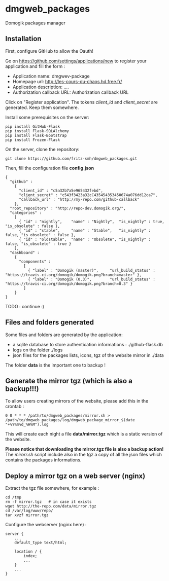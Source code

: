 dmgweb_packages
===============

Domogik packages manager


Installation
------------

First, configure GitHub to allow the Oauth!

Go on https://github.com/settings/applications/new to register your application and fill the form :

* Application name: dmgwev-package
* Homepage url: http://les-cours-du-chaos.hd.free.fr/
* Application description: ....
* Authorization callback URL: Authorization callback URL

Click on "Register application". The tokens *client_id* and *client_secret* are generated. Keep them somewhere.


Install some prerequisites on the server:

    pip install GitHub-Flask
    pip install Flask-SQLAlchemy
    pip install Flask-Bootstrap
    pip install Frozen-Flask

On the server, clone the repository: 

    git clone https://github.com/fritz-smh/dmgweb_packages.git

Then, fill the configuration file **config.json** 


    {
      "github" : 
        {
          "client_id" : "c5a32b7a5e965432febd",
          "client_secret" : "c543f3423a32cC435454353450674a076dd12ca7",
          "callback_url" : "http://my-repo.com/github-callback"
        },
      "root_repository" : "http://repo-dev.domogik.org/",
      "categories" : 
        [
          { "id" : "nightly",    "name" : "Nightly",  "is_nightly" : true,  "is_obsolete" : false },
          { "id" : "stable",     "name" : "Stable",   "is_nightly" : false, "is_obsolete" : false },
          { "id" : "oldstable",  "name" : "Obsolete", "is_nightly" : false, "is_obsolete" : true }
        ],
      "dashboard" :
        {
          "components" : 
            [
              { "label" : "Domogik (master)",     "url_build_status" : "https://travis-ci.org/domogik/domogik.png?branch=master" },
              { "label" : "Domogik (0.3)",        "url_build_status" : "https://travis-ci.org/domogik/domogik.png?branch=0.3" }
            ]
        }
    }


TODO : continue :)


Files and folders generated
---------------------------

Some files and folders are generated by the application:

* a sqlite database to store authentication informations : ./github-flask.db
* logs on the folder ./logs
* json files for the packages lists, icons, tgz of the website mirror in ./data

The folder **data** is the important one to backup !


Generate the mirror tgz (which is also a backup!!!)
---------------------------------------------------

To allow users creating mirrors of the website, please add this in the crontab :

    0 0 * * * /path/to/dmgweb_packages/mirror.sh > /path/to/dmgweb_packages/log/dmgweb_package_mirror_$(date "+%Y%m%d_%H%M").log

This will create each night a file **data/mirror.tgz** which is a static version of the website.

**Please notice that downloading the mirror.tgz file is also a backup action!** The *mirorr.sh* script include also in the tgz a copy of all the json files which contains the packages informations.


Deploy a mirror tgz on a web server (nginx)
-------------------------------------------

Extract the tgz file somewhere, for example : 

    cd /tmp
    rm -f mirror.tgz   # in case it exists
    wget http://the-repo.com/data/mirror.tgz
    cd /var/log/www/repo/
    tar xvzf mirror.tgz

Configure the webserver (nginx here) :

    server {
        ...
        default_type text/html;
    
        location / {
            index;
            ...
        }
        ...
    }

